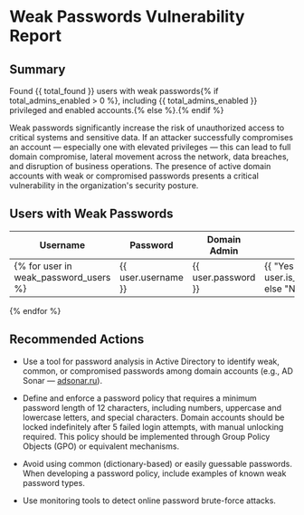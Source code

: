 # Weak Passwords Vulnerability Report

## Summary
Found {{ total_found }} users with weak passwords{% if total_admins_enabled > 0 %}, including {{ total_admins_enabled }} privileged and enabled accounts.{% else %}.{% endif %}

Weak passwords significantly increase the risk of unauthorized access to critical systems and sensitive data. If an attacker successfully compromises an account — especially one with elevated privileges — this can lead to full domain compromise, lateral movement across the network, data breaches, and disruption of business operations. The presence of active domain accounts with weak or compromised passwords presents a critical vulnerability in the organization's security posture.

## Users with Weak Passwords
| Username | Password | Domain Admin | Status |
|----------|----------|--------------|--------|
{% for user in weak_password_users %}| {{ user.username }} | {{ user.password }} | {{ "Yes" if user.is_domain_admin else "No" }} | {{ "Active" if user.enabled else "Disabled" }} |
{% endfor %}

## Recommended Actions

- Use a tool for password analysis in Active Directory to identify weak, common, or compromised passwords among domain accounts (e.g., AD Sonar — [adsonar.ru](https://adsonar.ru/)).

- Define and enforce a password policy that requires a minimum password length of 12 characters, including numbers, uppercase and lowercase letters, and special characters. Domain accounts should be locked indefinitely after 5 failed login attempts, with manual unlocking required. This policy should be implemented through Group Policy Objects (GPO) or equivalent mechanisms.

- Avoid using common (dictionary-based) or easily guessable passwords. When developing a password policy, include examples of known weak password types.

- Use monitoring tools to detect online password brute-force attacks.
